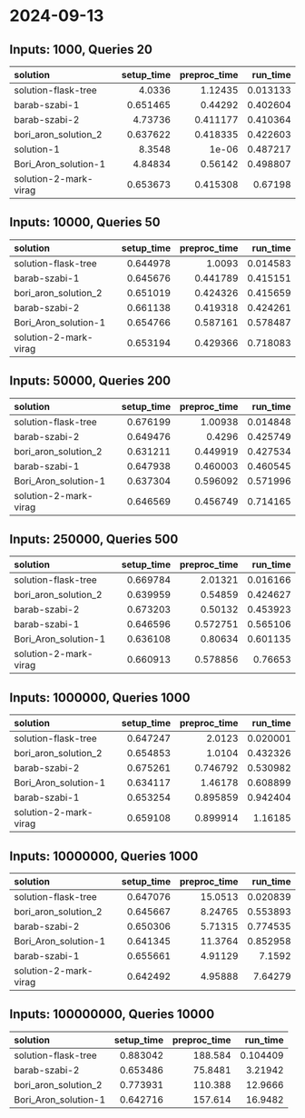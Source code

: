 # 2024-09-13

## Inputs: 1000, Queries 20

| solution              |   setup_time |   preproc_time |   run_time |
|:----------------------|-------------:|---------------:|-----------:|
| solution-flask-tree   |     4.0336   |       1.12435  |   0.013133 |
| barab-szabi-1         |     0.651465 |       0.44292  |   0.402604 |
| barab-szabi-2         |     4.73736  |       0.411177 |   0.410364 |
| bori_aron_solution_2  |     0.637622 |       0.418335 |   0.422603 |
| solution-1            |     8.3548   |       1e-06    |   0.487217 |
| Bori_Aron_solution-1  |     4.84834  |       0.56142  |   0.498807 |
| solution-2-mark-virag |     0.653673 |       0.415308 |   0.67198  |

## Inputs: 10000, Queries 50

| solution              |   setup_time |   preproc_time |   run_time |
|:----------------------|-------------:|---------------:|-----------:|
| solution-flask-tree   |     0.644978 |       1.0093   |   0.014583 |
| barab-szabi-1         |     0.645676 |       0.441789 |   0.415151 |
| bori_aron_solution_2  |     0.651019 |       0.424326 |   0.415659 |
| barab-szabi-2         |     0.661138 |       0.419318 |   0.424261 |
| Bori_Aron_solution-1  |     0.654766 |       0.587161 |   0.578487 |
| solution-2-mark-virag |     0.653194 |       0.429366 |   0.718083 |

## Inputs: 50000, Queries 200

| solution              |   setup_time |   preproc_time |   run_time |
|:----------------------|-------------:|---------------:|-----------:|
| solution-flask-tree   |     0.676199 |       1.00938  |   0.014848 |
| barab-szabi-2         |     0.649476 |       0.4296   |   0.425749 |
| bori_aron_solution_2  |     0.631211 |       0.449919 |   0.427534 |
| barab-szabi-1         |     0.647938 |       0.460003 |   0.460545 |
| Bori_Aron_solution-1  |     0.637304 |       0.596092 |   0.571996 |
| solution-2-mark-virag |     0.646569 |       0.456749 |   0.714165 |

## Inputs: 250000, Queries 500

| solution              |   setup_time |   preproc_time |   run_time |
|:----------------------|-------------:|---------------:|-----------:|
| solution-flask-tree   |     0.669784 |       2.01321  |   0.016166 |
| bori_aron_solution_2  |     0.639959 |       0.54859  |   0.424627 |
| barab-szabi-2         |     0.673203 |       0.50132  |   0.453923 |
| barab-szabi-1         |     0.646596 |       0.572751 |   0.565106 |
| Bori_Aron_solution-1  |     0.636108 |       0.80634  |   0.601135 |
| solution-2-mark-virag |     0.660913 |       0.578856 |   0.76653  |

## Inputs: 1000000, Queries 1000

| solution              |   setup_time |   preproc_time |   run_time |
|:----------------------|-------------:|---------------:|-----------:|
| solution-flask-tree   |     0.647247 |       2.0123   |   0.020001 |
| bori_aron_solution_2  |     0.654853 |       1.0104   |   0.432326 |
| barab-szabi-2         |     0.675261 |       0.746792 |   0.530982 |
| Bori_Aron_solution-1  |     0.634117 |       1.46178  |   0.608899 |
| barab-szabi-1         |     0.653254 |       0.895859 |   0.942404 |
| solution-2-mark-virag |     0.659108 |       0.899914 |   1.16185  |

## Inputs: 10000000, Queries 1000

| solution              |   setup_time |   preproc_time |   run_time |
|:----------------------|-------------:|---------------:|-----------:|
| solution-flask-tree   |     0.647076 |       15.0513  |   0.020839 |
| bori_aron_solution_2  |     0.645667 |        8.24765 |   0.553893 |
| barab-szabi-2         |     0.650306 |        5.71315 |   0.774535 |
| Bori_Aron_solution-1  |     0.641345 |       11.3764  |   0.852958 |
| barab-szabi-1         |     0.655661 |        4.91129 |   7.1592   |
| solution-2-mark-virag |     0.642492 |        4.95888 |   7.64279  |

## Inputs: 100000000, Queries 10000

| solution             |   setup_time |   preproc_time |   run_time |
|:---------------------|-------------:|---------------:|-----------:|
| solution-flask-tree  |     0.883042 |       188.584  |   0.104409 |
| barab-szabi-2        |     0.653486 |        75.8481 |   3.21942  |
| bori_aron_solution_2 |     0.773931 |       110.388  |  12.9666   |
| Bori_Aron_solution-1 |     0.642716 |       157.614  |  16.9482   |